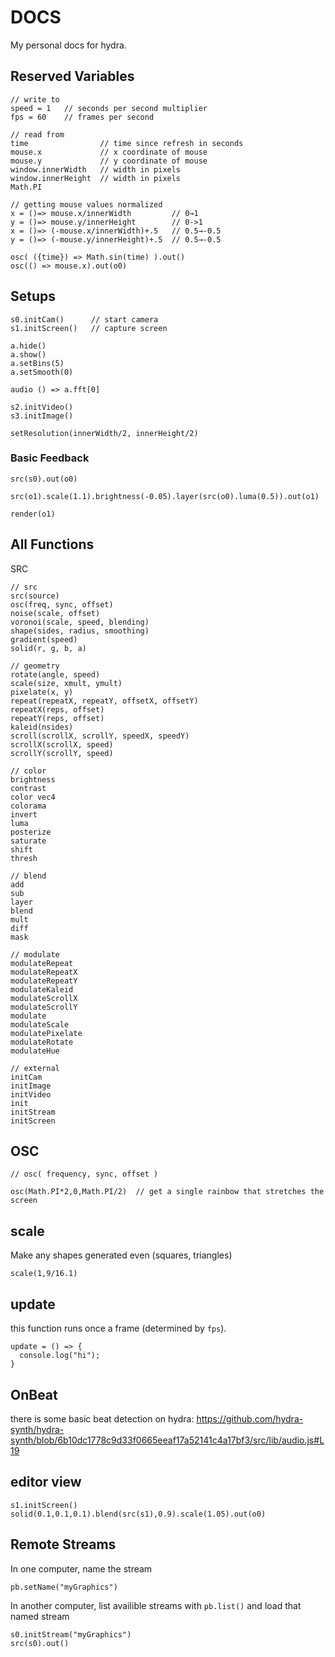 # DOCS

My personal docs for hydra.

## Reserved Variables

```
// write to
speed = 1   // seconds per second multiplier
fps = 60    // frames per second

// read from
time                // time since refresh in seconds
mouse.x             // x coordinate of mouse
mouse.y             // y coordinate of mouse
window.innerWidth   // width in pixels
window.innerHeight  // width in pixels
Math.PI

// getting mouse values normalized
x = ()=> mouse.x/innerWidth         // 0→1
y = ()=> mouse.y/innerHeight        // 0->1
x = ()=> (-mouse.x/innerWidth)+.5   // 0.5→-0.5
y = ()=> (-mouse.y/innerHeight)+.5  // 0.5→-0.5

osc( ({time}) => Math.sin(time) ).out()
osc(() => mouse.x).out(o0)
```

## Setups

```
s0.initCam()      // start camera
s1.initScreen()   // capture screen

a.hide()
a.show()
a.setBins(5)
a.setSmooth(0)

audio () => a.fft[0]

s2.initVideo()
s3.initImage()

setResolution(innerWidth/2, innerHeight/2)
```

### Basic Feedback

```
src(s0).out(o0)

src(o1).scale(1.1).brightness(-0.05).layer(src(o0).luma(0.5)).out(o1)

render(o1)
```

## All Functions

SRC

```
// src
src(source)
osc(freq, sync, offset)
noise(scale, offset)
voronoi(scale, speed, blending)
shape(sides, radius, smoothing)
gradient(speed)
solid(r, g, b, a)

// geometry
rotate(angle, speed)
scale(size, xmult, ymult)
pixelate(x, y)
repeat(repeatX, repeatY, offsetX, offsetY)
repeatX(reps, offset)
repeatY(reps, offset)
kaleid(nsides)
scroll(scrollX, scrollY, speedX, speedY)
scrollX(scrollX, speed)
scrollY(scrollY, speed)

// color
brightness
contrast
color vec4
colorama
invert
luma
posterize
saturate
shift
thresh

// blend
add
sub
layer
blend
mult
diff
mask

// modulate
modulateRepeat
modulateRepeatX
modulateRepeatY
modulateKaleid
modulateScrollX
modulateScrollY
modulate
modulateScale
modulatePixelate
modulateRotate
modulateHue

// external
initCam
initImage
initVideo
init
initStream
initScreen
```


## OSC

```
// osc( frequency, sync, offset )

osc(Math.PI*2,0,Math.PI/2)  // get a single rainbow that stretches the screen
```

## scale

Make any shapes generated even (squares, triangles)

```
scale(1,9/16.1)
```

## update

this function runs once a frame (determined by `fps`).

```
update = () => {
  console.log("hi");
}
```

## OnBeat

there is some basic beat detection on hydra:
https://github.com/hydra-synth/hydra-synth/blob/6b10dc1778c9d33f0665eeaf17a52141c4a17bf3/src/lib/audio.js#L19

## editor view

```
s1.initScreen()
solid(0.1,0.1,0.1).blend(src(s1),0.9).scale(1.05).out(o0)
```

## Remote Streams

In one computer, name the stream

```
pb.setName("myGraphics")
```

In another computer, list availible streams with `pb.list()` and load that named stream

```
s0.initStream("myGraphics")
src(s0).out()
```
